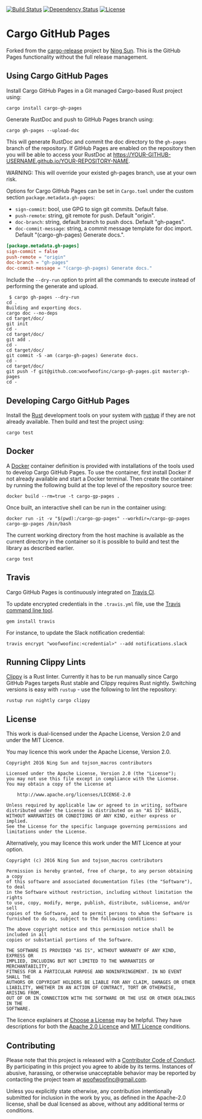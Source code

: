 [![Build Status](https://travis-ci.org/woofwoofinc/cargo-gh-pages.svg?branch=master)](https://travis-ci.org/woofwoofinc/cargo-gh-pages)
[![Dependency Status](https://dependencyci.com/github/woofwoofinc/cargo-gh-pages/badge)](https://dependencyci.com/github/woofwoofinc/cargo-gh-pages)
[![License](https://img.shields.io/badge/license-Apache--2.0%20OR%20MIT-blue.svg)](https://github.com/woofwoofinc/cargo-gh-pages#license)


Cargo GitHub Pages
==================
Forked from the [cargo-release] project by [Ning Sun]. This is the GitHub Pages
functionality without the full release management.

[cargo-release]: https://github.com/sunng87/cargo-release
[Ning Sun]: https://github.com/sunng87


Using Cargo GitHub Pages
------------------------
Install Cargo GitHub Pages in a Git managed Cargo-based Rust project using:

    cargo install cargo-gh-pages

Generate RustDoc and push to GitHub Pages branch using:

    cargo gh-pages --upload-doc

This will generate RustDoc and commit the doc directory to the `gh-pages`
branch of the repository. If GitHub Pages are enabled on the repository then you
will be able to access your RustDoc at
https://YOUR-GITHUB-USERNAME.github.io/YOUR-REPOSITORY-NAME.

WARNING: This will override your existed gh-pages branch, use at your own risk.

Options for Cargo GitHub Pages can be set in `Cargo.toml` under the custom
section `package.metadata.gh-pages`:

* `sign-commit`: bool, use GPG to sign git commits. Default false.
* `push-remote`: string, git remote for push. Default "origin".
* `doc-branch`: string, default branch to push docs. Default "gh-pages".
* `doc-commit-message`: string, a commit message template for doc import.
  Default "(cargo-gh-pages) Generate docs.".

```toml
[package.metadata.gh-pages] 
sign-commit = false
push-remote = "origin"
doc-branch = "gh-pages"
doc-commit-message = "(cargo-gh-pages) Generate docs."
```

Include the `--dry-run` option to print all the commands to execute instead of
performing the generate and upload.

```
 $ cargo gh-pages --dry-run
cd .
Building and exporting docs.
cargo doc --no-deps
cd target/doc/
git init
cd -
cd target/doc/
git add .
cd -
cd target/doc/
git commit -S -am (cargo-gh-pages) Generate docs.
cd -
cd target/doc/
git push -f git@github.com:woofwoofinc/cargo-gh-pages.git master:gh-pages
cd -
```


Developing Cargo GitHub Pages
-----------------------------
Install the [Rust] development tools on your system with [rustup] if they are
not already available. Then build and test the project using:

    cargo test

[Rust]: https://www.rust-lang.org
[rustup]: https://www.rustup.rs


Docker
------
A [Docker] container definition is provided with installations of the tools
used to develop Cargo GitHub Pages. To use the container, first install Docker
if not already available and start a Docker terminal. Then create the container
by running the following build at the top level of the repository source tree:

    docker build --rm=true -t cargo-gp-pages .

[Docker]: http://docker.io

Once built, an interactive shell can be run in the container using:

    docker run -it -v "$(pwd):/cargo-gp-pages" --workdir=/cargo-gp-pages cargo-gp-pages /bin/bash

The current working directory from the host machine is available as the current
directory in the container so it is possible to build and test the library as
described earlier.

    cargo test


Travis
------
Cargo GitHub Pages is continuously integrated on [Travis CI].

To update encrypted credentials in the `.travis.yml` file, use the
[Travis command line tool].

    gem install travis

For instance, to update the Slack notification credential:

    travis encrypt "woofwoofinc:<credential>" --add notifications.slack

[Travis CI]: https://travis-ci.org
[Travis command line tool]: https://docs.travis-ci.com/user/encryption-keys


Running Clippy Lints
--------------------
[Clippy] is a Rust linter. Currently it has to be run manually since Cargo
GitHub Pages targets Rust stable and Clippy requires Rust nightly. Switching
versions is easy with `rustup` - use the following to lint the repository:

    rustup run nightly cargo clippy

[Clippy]: https://github.com/Manishearth/rust-clippy


License
-------
This work is dual-licensed under the Apache License, Version 2.0 and under the
MIT Licence.

You may licence this work under the Apache License, Version 2.0.

    Copyright 2016 Ning Sun and tojson_macros contributors

    Licensed under the Apache License, Version 2.0 (the "License");
    you may not use this file except in compliance with the License.
    You may obtain a copy of the License at

        http://www.apache.org/licenses/LICENSE-2.0

    Unless required by applicable law or agreed to in writing, software
    distributed under the License is distributed on an "AS IS" BASIS,
    WITHOUT WARRANTIES OR CONDITIONS OF ANY KIND, either express or implied.
    See the License for the specific language governing permissions and
    limitations under the License.

Alternatively, you may licence this work under the MIT Licence at your option.

    Copyright (c) 2016 Ning Sun and tojson_macros contributors
    
    Permission is hereby granted, free of charge, to any person obtaining a copy
    of this software and associated documentation files (the "Software"), to deal
    in the Software without restriction, including without limitation the rights
    to use, copy, modify, merge, publish, distribute, sublicense, and/or sell
    copies of the Software, and to permit persons to whom the Software is
    furnished to do so, subject to the following conditions:
    
    The above copyright notice and this permission notice shall be included in all
    copies or substantial portions of the Software.
    
    THE SOFTWARE IS PROVIDED "AS IS", WITHOUT WARRANTY OF ANY KIND, EXPRESS OR
    IMPLIED, INCLUDING BUT NOT LIMITED TO THE WARRANTIES OF MERCHANTABILITY,
    FITNESS FOR A PARTICULAR PURPOSE AND NONINFRINGEMENT. IN NO EVENT SHALL THE
    AUTHORS OR COPYRIGHT HOLDERS BE LIABLE FOR ANY CLAIM, DAMAGES OR OTHER
    LIABILITY, WHETHER IN AN ACTION OF CONTRACT, TORT OR OTHERWISE, ARISING FROM,
    OUT OF OR IN CONNECTION WITH THE SOFTWARE OR THE USE OR OTHER DEALINGS IN THE
    SOFTWARE.

The licence explainers at [Choose a License] may be helpful. They have 
descriptions for both the [Apache 2.0 Licence] and [MIT Licence] conditions.

[Choose a License]: http://choosealicense.com
[Apache 2.0 Licence]: http://choosealicense.com/licenses/apache-2.0/
[MIT Licence]: http://choosealicense.com/licenses/mit/


Contributing
------------
Please note that this project is released with a [Contributor Code of Conduct].
By participating in this project you agree to abide by its terms. Instances of 
abusive, harassing, or otherwise unacceptable behavior may be reported by
contacting the project team at woofwoofinc@gmail.com.

[Contributor Code of Conduct]: CODE_OF_CONDUCT.md

Unless you explicitly state otherwise, any contribution intentionally submitted
for inclusion in the work by you, as defined in the Apache-2.0 license, shall be
dual licensed as above, without any additional terms or conditions.

